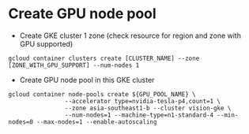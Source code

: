 # Create GPU node pool

- Create GKE cluster 1 zone (check resource for region and zone with GPU supported)

```
gcloud container clusters create [CLUSTER_NAME] --zone [ZONE_WITH_GPU_SUPPORT] --num-nodes 1
```

- Create GPU node pool in this GKE cluster

```
gcloud container node-pools create ${GPU_POOL_NAME} \                                                                                                   
                --accelerator type=nvidia-tesla-p4,count=1 \
                --zone asia-southeast1-b --cluster vision-gke \    
                --num-nodes=1 --machine-type=n1-standard-4 --min-nodes=0 --max-nodes=1 --enable-autoscaling

```